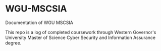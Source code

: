 # WGU-MSCSIA
Documentation of WGU MSCSIA

This repo is a log of completed coursework through Western Governor's University Master of Science Cyber Security and Information Assurance degree.
